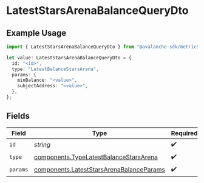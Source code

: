 # LatestStarsArenaBalanceQueryDto

## Example Usage

```typescript
import { LatestStarsArenaBalanceQueryDto } from "@avalanche-sdk/metrics/models/components";

let value: LatestStarsArenaBalanceQueryDto = {
  id: "<id>",
  type: "LatestBalanceStarsArena",
  params: {
    minBalance: "<value>",
    subjectAddress: "<value>",
  },
};
```

## Fields

| Field                                                                                                | Type                                                                                                 | Required                                                                                             | Description                                                                                          |
| ---------------------------------------------------------------------------------------------------- | ---------------------------------------------------------------------------------------------------- | ---------------------------------------------------------------------------------------------------- | ---------------------------------------------------------------------------------------------------- |
| `id`                                                                                                 | *string*                                                                                             | :heavy_check_mark:                                                                                   | N/A                                                                                                  |
| `type`                                                                                               | [components.TypeLatestBalanceStarsArena](../../models/components/typelatestbalancestarsarena.md)     | :heavy_check_mark:                                                                                   | N/A                                                                                                  |
| `params`                                                                                             | [components.LatestStarsArenaBalanceParams](../../models/components/lateststarsarenabalanceparams.md) | :heavy_check_mark:                                                                                   | N/A                                                                                                  |